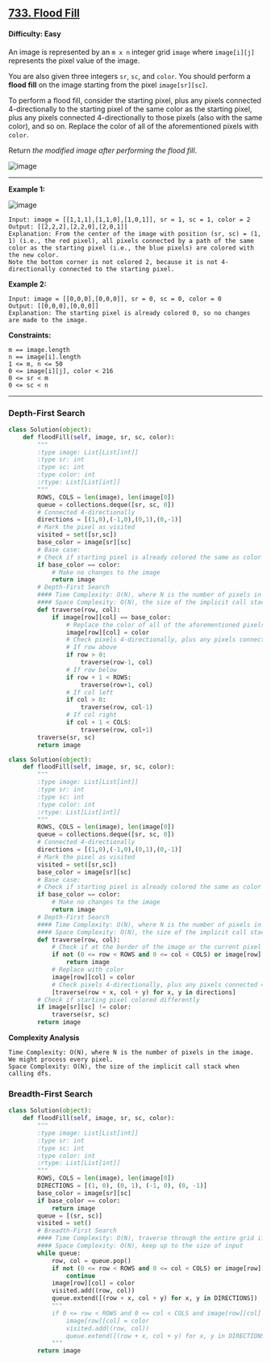## [733. Flood Fill](https://leetcode.com/problems/flood-fill)

#### Difficulty: Easy

An image is represented by an ```m x n``` integer grid ```image``` where ```image[i][j]``` represents the pixel value of the image.

You are also given three integers ```sr```, ```sc```, and ```color```. You should perform a __flood fill__ on the image starting from the pixel ```image[sr][sc]```.

To perform a flood fill, consider the starting pixel, plus any pixels connected 4-directionally to the starting pixel of the same color as the starting pixel, plus any pixels connected 4-directionally to those pixels (also with the same color), and so on. Replace the color of all of the aforementioned pixels with ```color```.

Return _the modified image after performing the flood fill_.

![image](https://user-images.githubusercontent.com/35042430/206620981-6ddd3fe5-d440-4e7c-806a-0d3eba0e2747.png)

---

__Example 1:__

![image](https://assets.leetcode.com/uploads/2021/06/01/flood1-grid.jpg)
```
Input: image = [[1,1,1],[1,1,0],[1,0,1]], sr = 1, sc = 1, color = 2
Output: [[2,2,2],[2,2,0],[2,0,1]]
Explanation: From the center of the image with position (sr, sc) = (1, 1) (i.e., the red pixel), all pixels connected by a path of the same color as the starting pixel (i.e., the blue pixels) are colored with the new color.
Note the bottom corner is not colored 2, because it is not 4-directionally connected to the starting pixel.
```

__Example 2:__
```
Input: image = [[0,0,0],[0,0,0]], sr = 0, sc = 0, color = 0
Output: [[0,0,0],[0,0,0]]
Explanation: The starting pixel is already colored 0, so no changes are made to the image.
```

__Constraints:__
```
m == image.length
n == image[i].length
1 <= m, n <= 50
0 <= image[i][j], color < 216
0 <= sr < m
0 <= sc < n
```

---

### Depth-First Search

```Python
class Solution(object):
    def floodFill(self, image, sr, sc, color):
        """
        :type image: List[List[int]]
        :type sr: int
        :type sc: int
        :type color: int
        :rtype: List[List[int]]
        """
        ROWS, COLS = len(image), len(image[0])
        queue = collections.deque([sr, sc, 0])
        # Connected 4-directionally
        directions = [(1,0),(-1,0),(0,1),(0,-1)]
        # Mark the pixel as visited
        visited = set([sr,sc])
        base_color = image[sr][sc]
        # Base case:
        # Check if starting pixel is already colored the same as color 
        if base_color == color:
            # Make no changes to the image
            return image        
        # Depth-First Search
        #### Time Complexity: O(N), where N is the number of pixels in the image
        #### Space Complexity: O(N), the size of the implicit call stack when calling dfs
        def traverse(row, col):
            if image[row][col] == base_color:
                # Replace the color of all of the aforementioned pixels with color
                image[row][col] = color
                # Check pixels 4-directionally, plus any pixels connected 4-directionally to those pixels 
                # If row above
                if row > 0:
                    traverse(row-1, col)
                # If row below
                if row + 1 < ROWS:
                    traverse(row+1, col)
                # If col left
                if col > 0:
                    traverse(row, col-1)
                # If col right
                if col + 1 < COLS:
                    traverse(row, col+1)
        traverse(sr, sc)
        return image
```

```Python
class Solution(object):
    def floodFill(self, image, sr, sc, color):
        """
        :type image: List[List[int]]
        :type sr: int
        :type sc: int
        :type color: int
        :rtype: List[List[int]]
        """
        ROWS, COLS = len(image), len(image[0])
        queue = collections.deque([sr, sc, 0])
        # Connected 4-directionally
        directions = [(1,0),(-1,0),(0,1),(0,-1)]
        # Mark the pixel as visited
        visited = set([sr,sc])
        base_color = image[sr][sc]
        # Base case:
        # Check if starting pixel is already colored the same as color 
        if base_color == color:
            # Make no changes to the image
            return image        
        # Depth-First Search
        #### Time Complexity: O(N), where N is the number of pixels in the image
        #### Space Complexity: O(N), the size of the implicit call stack when calling dfs
        def traverse(row, col):
            # Check if at the border of the image or the current pixel has different color than starting pixel
            if not (0 <= row < ROWS and 0 <= col < COLS) or image[row][col] != base_color:
                return image
            # Replace with color
            image[row][col] = color
            # Check pixels 4-directionally, plus any pixels connected 4-directionally to those pixels
            [traverse(row + x, col + y) for x, y in directions]
        # Check if starting pixel colored differently
        if image[sr][sc] != color:
            traverse(sr, sc)
        return image
```

__Complexity Analysis__

```
Time Complexity: O(N), where N is the number of pixels in the image. We might process every pixel.
Space Complexity: O(N), the size of the implicit call stack when calling dfs.
```

### Breadth-First Search

```Python
class Solution(object):
    def floodFill(self, image, sr, sc, color):
        """
        :type image: List[List[int]]
        :type sr: int
        :type sc: int
        :type color: int
        :rtype: List[List[int]]
        """
        ROWS, COLS = len(image), len(image[0])
        DIRECTIONS = [(1, 0), (0, 1), (-1, 0), (0, -1)]
        base_color = image[sr][sc]
        if base_color == color:
            return image
        queue = [(sr, sc)]
        visited = set()
        # Breadth-First Search
        #### Time Complexity: O(N), traverse through the entire grid if every cell has the same color
        #### Space Complexity: O(N), keep up to the size of input
        while queue:
            row, col = queue.pop()
            if not (0 <= row < ROWS and 0 <= col < COLS) or image[row][col] != base_color or image[row][col] == color or (row, col) in visited:
                continue
            image[row][col] = color
            visited.add((row, col))
            queue.extend([(row + x, col + y) for x, y in DIRECTIONS])
            """
            if 0 <= row < ROWS and 0 <= col < COLS and image[row][col] == base_color and image[row][col] != color and not(row, col) in visited:
                image[row][col] = color
                visited.add((row, col))
                queue.extend([(row + x, col + y) for x, y in DIRECTIONS])
            """
        return image
```
